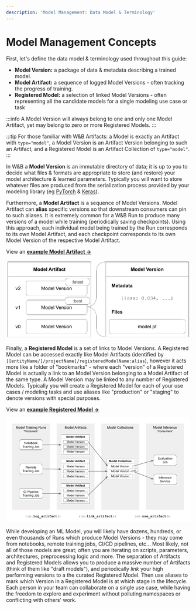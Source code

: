 ```yaml
---
description: 'Model Management: Data Model & Terminology'
---
```


# Model Management Concepts

First, let's define the data model & terminology used throughout this guide:

* **Model Version:** a package of data & metadata describing a trained model.
* **Model Artifact:** a sequence of logged Model Versions - often tracking the progress of training.
* **Registered Model:** a selection of linked Model Versions - often representing all the candidate models for a single modeling use case or task

:::info
A Model Version will always belong to one and only one Model Artifact, yet may belong to zero or more Registered Models.
:::

:::tip
For those familiar with W&B Artifacts: a Model is exactly an Artifact with `type="model"`, a Model Version is an Artifact Version belonging to such an Artifact, and a Registered Model is an Artifact Collection of `type="model"`.
:::

In W&B a **Model Version** is an immutable directory of data; it is up to you to decide what files & formats are appropriate to store (and restore) your model architecture & learned parameters. Typically you will want to store whatever files are produced from the serialization process provided by your modeling library (eg [PyTorch](https://pytorch.org/tutorials/beginner/saving\_loading\_models.html) & [Keras](https://www.tensorflow.org/guide/keras/save\_and\_serialize)).

Furthermore, a **Model Artifact** is a sequence of Model Versions. Model Artifact can **alias** specific versions so that downstream consumers can pin to such aliases. It is extremely common for a W&B Run to produce many versions of a model while training (periodically saving checkpoints). Using this approach, each individual model being trained by the Run corresponds to its own Model Artifact, and each checkpoint corresponds to its own Model Version of the respective Model Artifact. 

View an [**example Model Artifact ->**](https://wandb.ai/timssweeney/model\_management\_docs\_official\_v0/artifacts/model/mnist-zws7gt0n)

![](../../.gitbook/assets/mr1c.png)

Finally, a **Registered Model** is a set of links to Model Versions. A Registered Model can be accessed exactly like Model Artifacts (identified by `[[entityName/]/projectName]/registeredModelName:alias`), however it acts more like a folder of "bookmarks" - where each "version" of a Registered Model is actually a link to an Model Version belonging to a Model Artifact of the same type. A Model Version may be linked to any number of Registered Models. Typically you will create a Registered Model for each of your use cases / modeling tasks and use aliases like "production" or "staging" to denote versions with special purposes. 

View an [**example Registered Model ->**](https://wandb.ai/timssweeney/model\_management\_docs\_official\_v0/artifacts/model/MNIST%20Grayscale%2028x28)

![](<../../.gitbook/assets/Diagram Doc (12).png>)

While developing an ML Model, you will likely have dozens, hundreds, or even thousands of Runs which produce Model Versions - they may come from notebooks, remote training jobs, CI/CD pipelines, etc... Most likely, not all of those models are great; often you are iterating on scripts, parameters, architectures, preprocessing logic and more. The separation of Artifacts and Registered Models allows you to produce a massive number of Artifacts (think of them like "draft models"), and periodically _link_ your high performing versions to a the curated Registered Model. Then use aliases to mark which Version in a Registered Model is at which stage in the lifecycle. Each person in your team can collaborate on a single use case, while having the freedom to explore and experiment without polluting namespaces or conflicting with others' work.
